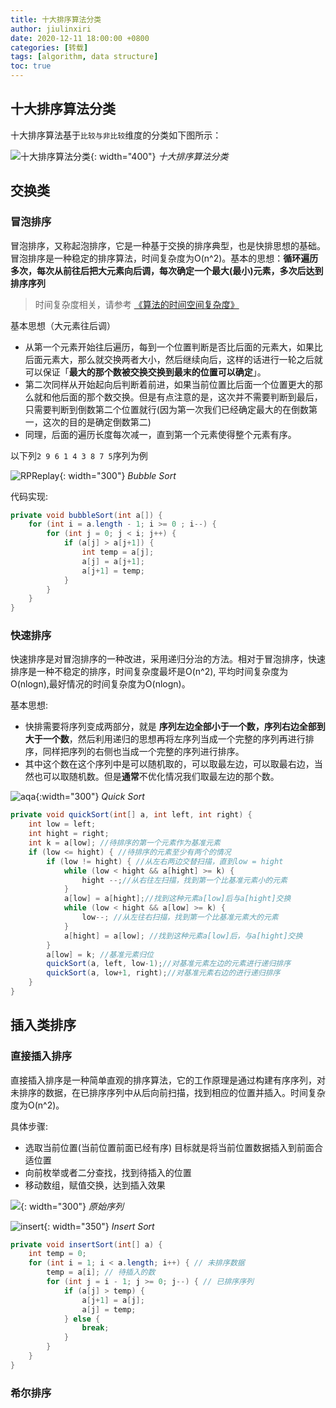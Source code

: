 ```yaml
---
title: 十大排序算法分类
author: jiulinxiri
date: 2020-12-11 18:00:00 +0800
categories: [转载]
tags: [algorithm, data structure]
toc: true
---
```


## 十大排序算法分类
十大排序算法基于`比较与非比较`维度的分类如下图所示：

![十大排序算法分类](https://vip2.loli.net/2020/12/11/TjPyosWYNfB2kva.png){: width="400"}
_十大排序算法分类_

## 交换类

### 冒泡排序
冒泡排序，又称起泡排序，它是一种基于交换的排序典型，也是快排思想的基础。冒泡排序是一种稳定的排序算法，时间复杂度为O(n^2)。基本的思想：**循环遍历多次，每次从前往后把大元素向后调，每次确定一个最大(最小)元素，多次后达到排序序列**

> 时间复杂度相关，请参考 [《算法的时间空间复杂度》](https://jiulinxiri.github.io/posts/fuzadu/)

基本思想（大元素往后调）
* 从第一个元素开始往后遍历，每到一个位置判断是否比后面的元素大，如果比后面元素大，那么就交换两者大小，然后继续向后，这样的话进行一轮之后就可以保证「**最大的那个数被交换交换到最末的位置可以确定**」。
* 第二次同样从开始起向后判断着前进，如果当前位置比后面一个位置更大的那么就和他后面的那个数交换。但是有点注意的是，这次并不需要判断到最后，只需要判断到倒数第二个位置就行(因为第一次我们已经确定最大的在倒数第一，这次的目的是确定倒数第二)
* 同理，后面的遍历长度每次减一，直到第一个元素使得整个元素有序。

以下列`2 9 6 1 4 3 8 7 5`序列为例


![RPReplay](https://vip2.loli.net/2020/12/15/tEAcjG9SF68yQpn.gif){: width="300"}
_Bubble Sort_

代码实现:
```java
private void bubbleSort(int a[]) {
    for (int i = a.length - 1; i >= 0 ; i--) {
        for (int j = 0; j < i; j++) {
            if (a[j] > a[j+1]) {
                int temp = a[j];
                a[j] = a[j+1];
                a[j+1] = temp;
            }
        }
    }
}
```
### 快速排序
快速排序是对冒泡排序的一种改进，采用递归分治的方法。相对于冒泡排序，快速排序是一种不稳定的排序，时间复杂度最坏是O(n^2), 平均时间复杂度为O(nlogn),最好情况的时间复杂度为O(nlogn)。

基本思想:
* 快排需要将序列变成两部分，就是 **序列左边全部小于一个数，序列右边全部到大于一个数**，然后利用递归的思想再将左序列当成一个完整的序列再进行排序，同样把序列的右侧也当成一个完整的序列进行排序。
* 其中这个数在这个序列中是可以随机取的，可以取最左边，可以取最右边，当然也可以取随机数。但是**通常**不优化情况我们取最左边的那个数。

![aqa](https://vip1.loli.net/2020/12/15/hf58rbZqjwFAYtp.gif){:width="300"}
_Quick Sort_


```java
private void quickSort(int[] a, int left, int right) {
    int low = left;
    int hight = right;
    int k = a[low]; //待排序的第一个元素作为基准元素
    if (low <= hight) { //待排序的元素至少有两个的情况
        if (low != hight) { //从左右两边交替扫描，直到low = hight
            while (low < hight && a[hight] >= k) {
                hight --;//从右往左扫描，找到第一个比基准元素小的元素
            }
            a[low] = a[hight];//找到这种元素a[low]后与a[hight]交换
            while (low < hight && a[low] >= k) {
                low--; //从左往右扫描，找到第一个比基准元素大的元素
            }
            a[hight] = a[low]; //找到这种元素a[low]后，与a[hight]交换
        }
        a[low] = k; //基准元素归位
        quickSort(a, left, low-1);//对基准元素左边的元素进行递归排序
        quickSort(a, low+1, right);//对基准元素右边的进行递归排序
    }
}
```

## 插入类排序
### 直接插入排序
直接插入排序是一种简单直观的排序算法，它的工作原理是通过构建有序序列，对未排序的数据，在已排序序列中从后向前扫描，找到相应的位置并插入。时间复杂度为O(n^2)。

具体步骤:
* 选取当前位置(当前位置前面已经有序) 目标就是将当前位置数据插入到前面合适位置
* 向前枚举或者二分查找，找到待插入的位置
* 移动数组，赋值交换，达到插入效果


![](https://vip2.loli.net/2020/12/15/hvDLOydAawtfFmK.jpg){: width="300"}
_原始序列_

![insert](https://vip2.loli.net/2020/12/15/316CvjeKFSspfoi.gif){: width="350"}
_Insert Sort_


```java
private void insertSort(int[] a) {
    int temp = 0;
    for (int i = 1; i < a.length; i++) { // 未排序数据
        temp = a[i]; // 待插入的数
        for (int j = i - 1; j >= 0; j--) { // 已排序序列
            if (a[j] > temp) {
                a[j+1] = a[j];
                a[j] = temp;
            } else {
                break;
            }
        }
    }
}
```

### 希尔排序



